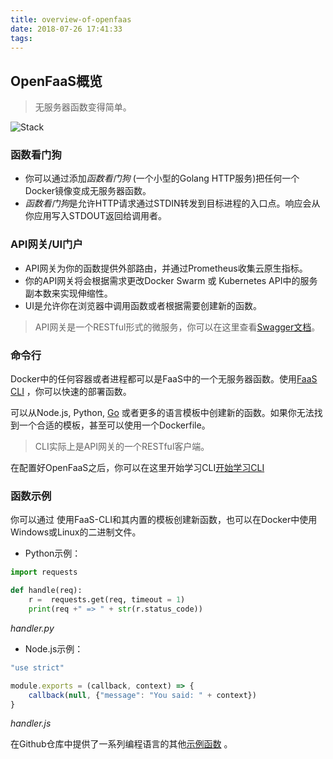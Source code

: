 ```yaml
---
title: overview-of-openfaas
date: 2018-07-26 17:41:33
tags:
---
```


## OpenFaaS概览


> 无服务器函数变得简单。

![Stack](/Users/zhuzhenfeng/Desktop/DFrkF4NXoAAJwN2.jpg)

### 函数看门狗

* 你可以通过添加*函数看门狗* (一个小型的Golang HTTP服务)把任何一个Docker镜像变成无服务器函数。
* *函数看门狗*是允许HTTP请求通过STDIN转发到目标进程的入口点。响应会从你应用写入STDOUT返回给调用者。

### API网关/UI门户

* API网关为你的函数提供外部路由，并通过Prometheus收集云原生指标。
* 你的API网关将会根据需求更改Docker Swarm 或 Kubernetes API中的服务副本数来实现伸缩性。
* UI是允许你在浏览器中调用函数或者根据需要创建新的函数。

> API网关是一个RESTful形式的微服务，你可以在这里查看[Swagger文档](https://github.com/openfaas/faas/tree/master/api-docs)。

### 命令行

Docker中的任何容器或者进程都可以是FaaS中的一个无服务器函数。使用[FaaS CLI](http://github.com/openfaas/faas-cli) ，你可以快速的部署函数。

可以从Node.js, Python, [Go](https://blog.alexellis.io/serverless-golang-with-openfaas/) 或者更多的语言模板中创建新的函数。如果你无法找到一个合适的模板，甚至可以使用一个Dockerfile。

> CLI实际上是API网关的一个RESTful客户端。

在配置好OpenFaaS之后，你可以在这里开始学习CLI[开始学习CLI](https://blog.alexellis.io/quickstart-openfaas-cli/)

### 函数示例

你可以通过 使用FaaS-CLI和其内置的模板创建新函数，也可以在Docker中使用Windows或Linux的二进制文件。

* Python示例：

```python
import requests

def handle(req):
    r =  requests.get(req, timeout = 1)
    print(req +" => " + str(r.status_code))
```
*handler.py*

* Node.js示例：

```js
"use strict"

module.exports = (callback, context) => {
    callback(null, {"message": "You said: " + context})
}
```
*handler.js*

在Github仓库中提供了一系列编程语言的其他[示例函数](https://github.com/openfaas/faas/tree/master/sample-functions) 。
